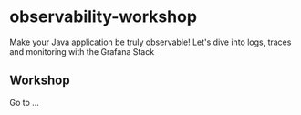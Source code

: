 # observability-workshop
Make your Java application be truly observable! Let's dive into logs, traces and monitoring with the Grafana Stack


## Workshop

Go to ...
